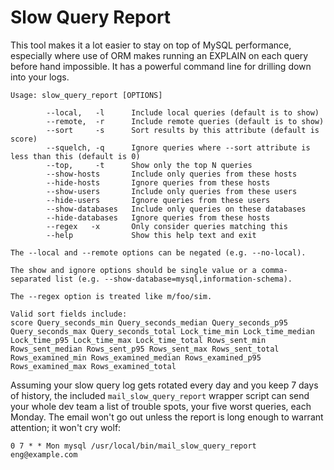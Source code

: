 Slow Query Report
=================

This tool makes it a lot easier to stay on top of MySQL performance, especially where use of ORM makes running an EXPLAIN on each query before hand impossible. It has a powerful command line for drilling down into your logs.

    Usage: slow_query_report [OPTIONS]

            --local,   -l      Include local queries (default is to show)
            --remote,  -r      Include remote queries (default is to show)
            --sort     -s      Sort results by this attribute (default is score)
            --squelch, -q      Ignore queries where --sort attribute is less than this (default is 0)
            --top,     -t      Show only the top N queries
            --show-hosts       Include only queries from these hosts
            --hide-hosts       Ignore queries from these hosts
            --show-users       Include only queries from these users
            --hide-users       Ignore queries from these users
            --show-databases   Include only queries on these databases 
            --hide-databases   Ignore queries from these hosts
            --regex   -x       Only consider queries matching this
            --help             Show this help text and exit

    The --local and --remote options can be negated (e.g. --no-local).

    The show and ignore options should be single value or a comma-separated list (e.g. --show-database=mysql,information-schema).

    The --regex option is treated like m/foo/sim.

    Valid sort fields include:
    score Query_seconds_min Query_seconds_median Query_seconds_p95 Query_seconds_max Query_seconds_total Lock_time_min Lock_time_median Lock_time_p95 Lock_time_max Lock_time_total Rows_sent_min Rows_sent_median Rows_sent_p95 Rows_sent_max Rows_sent_total Rows_examined_min Rows_examined_median Rows_examined_p95 Rows_examined_max Rows_examined_total 

Assuming your slow query log gets rotated every day and you keep 7 days of history, the included `mail_slow_query_report` wrapper script can send your whole dev team a list of trouble spots, your five worst queries, each Monday. The email won't go out unless the report is long enough to warrant attention; it won't cry wolf:

`0 7 * * Mon mysql /usr/local/bin/mail_slow_query_report eng@example.com`
